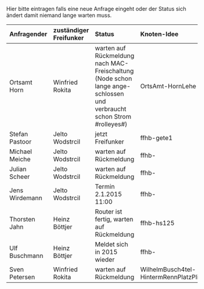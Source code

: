 Hier bitte eintragen falls eine neue Anfrage eingeht oder der Status sich ändert damit niemand lange warten muss.

| Anfragender | zuständiger Freifunker | Status | Knoten-Idee |
| :---- | :---- | :---- | :---- |
| Ortsamt Horn | Winfried Rokita | warten auf Rückmeldung nach MAC-Freischaltung (Node schon lange ange- schlossen und verbraucht schon Strom #rolleyes#) | OrtsAmt-HornLehe |
| Stefan Pastoor | Jelto Wodstrcil | jetzt Freifunker | ffhb-gete1 |
| Michael Meiche | Jelto Wodstrcil | warten auf Rückmeldung | ffhb- |
| Julian Scheer | Jelto Wodstrcil | warten auf Rückmeldung | ffhb- |
| Jens Wirdemann | Jelto Wodstrcil | Termin 2.1.2015 11:00 | ffhb- |
| Thorsten Jahn | Heinz Böttjer | Router ist fertig, warten auf Rückmeldung | ffhb-hs125 |
| Ulf Buschmann | Heinz Böttjer | Meldet sich in 2015 wieder | ffhb- |
| Sven Petersen | Winfried Rokita | warten auf Rückmeldung | WilhelmBusch4tel-HintermRennPlatzPlischWeg |
